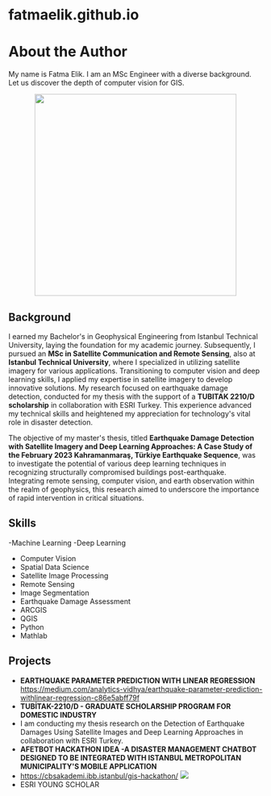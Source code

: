 # fatmaelik.github.io

# About the Author
My name is Fatma Elik. I am an MSc Engineer with a diverse background. Let us discover the depth of computer vision for GIS.
<div style="text-align:center;">
<img src="https://cdn.dribbble.com/users/974517/screenshots/8127243/media/db3a48e5348b8fe01112146deae5faaf.gif" width="400" height="400" />
</div>

## Background
I earned my Bachelor's in Geophysical Engineering from Istanbul Technical University, laying the foundation for my academic journey. Subsequently, I pursued an **MSc in Satellite Communication and Remote Sensing**, also at **Istanbul Technical University**, where I specialized in utilizing satellite imagery for various applications. Transitioning to computer vision and deep learning skills, I applied my expertise in satellite imagery to develop innovative solutions. My research focused on earthquake damage detection, conducted for my thesis with the support of a **TUBITAK 2210/D scholarship** in collaboration with ESRI Turkey. This experience  advanced my technical skills and heightened my appreciation for technology's vital role in disaster detection.

The objective of my master's thesis, titled **Earthquake Damage Detection with Satellite Imagery and Deep Learning Approaches: A Case Study of the February 2023 Kahramanmaraş, Türkiye Earthquake Sequence**, was to investigate the potential of various deep learning techniques in recognizing structurally compromised buildings post-earthquake. Integrating remote sensing, computer vision, and earth observation within the realm of geophysics, this research aimed to underscore the importance of rapid intervention in critical situations.

## Skills
-Machine Learning
-Deep Learning
- Computer Vision
- Spatial Data Science
- Satellite Image Processing
- Remote Sensing
- Image Segmentation
- Earthquake Damage Assessment
- ARCGIS
- QGIS
- Python
- Mathlab

## Projects
- **EARTHQUAKE PARAMETER PREDICTION WITH LINEAR REGRESSION**
 https://medium.com/analytics-vidhya/earthquake-parameter-prediction-withlinear-regression-c86e5abff79f
- **TUBİTAK-2210/D - GRADUATE SCHOLARSHIP PROGRAM FOR DOMESTIC INDUSTRY**
- I am conducting my thesis research on the Detection of Earthquake Damages Using Satellite Images and Deep Learning Approaches in collaboration with
ESRI Turkey.
- **AFETBOT HACKATHON IDEA -A DISASTER MANAGEMENT CHATBOT DESIGNED TO BE INTEGRATED WITH ISTANBUL METROPOLITAN MUNICIPALITY'S MOBILE APPLICATION**
- https://cbsakademi.ibb.istanbul/gis-hackathon/
![](https://cbsakademi.ibb.istanbul/wp-content/uploads/2023/12/WhatsApp-Image-2023-12-18-at-12.04.01.jpeg)
- ESRI YOUNG SCHOLAR

